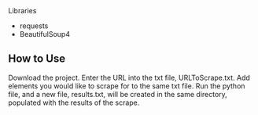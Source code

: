 <div align="center>
            <h1><strong>Python Web Scrapper</strong></h1>
</div>
> A Python web scriping program which reads from a txt file what details to scrape for and what website to visit, then returning the results in a new txt file.
> Developed by C. Hans Culton
> Apache-2.0

## Libraries
- requests
- BeautifulSoup4

## How to Use
Download the project. Enter the URL into the txt file, URLToScrape.txt. Add elements you would like to scrape for to the same txt file. Run the python file, and a new file, results.txt, will be created in the same directory, populated with the results of the scrape.

